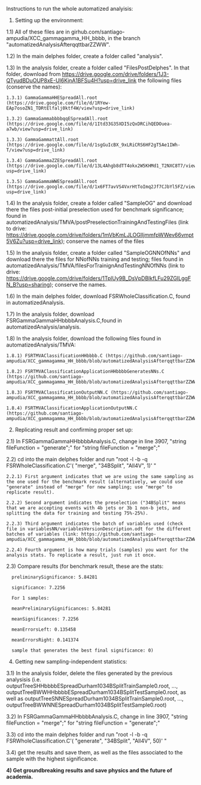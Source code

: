 
Instructions to run the whole automatized analyisis:
   1) Setting up the environment:

1.1) All of these files are in girhub.com/santiago-ampudia/XCC_gammagamma_HH_bbbb, in the branch "automatizedAnalysisAfterqqttbarZZWW".

  1.2) In the main delphes folder, create a folder called "analysis".
  
  1.3) In the analysis folder, create a folder called "FilesPostDelphes". In that folder, download from https://drive.google.com/drive/folders/1J3-QTyudBDuOUP8xE-UI6KjnA1BFSu4H?usp=drive_link the following files (conserve the names):
  
    1.3.1) GammaGammaHHESpreadAll.root (https://drive.google.com/file/d/1RYew-EAp7osoZN1_TDRtElfalj0ktf4W/view?usp=drive_link)
    
    1.3.2) GammaGammabbbbqqESpreadAll.root (https://drive.google.com/file/d/1Itd33G35XDI5zQxDRCihQEDOuea-a7wb/view?usp=drive_link)
    
    1.3.3) GammaGammattAll.root (https://drive.google.com/file/d/1sgGuIcBX_9xLRiCRS6HF2gT5Ae1IWh-T/view?usp=drive_link)
    
    1.3.4) GammaGammaZZESpreadAll.root (https://drive.google.com/file/d/13L4Ahgb8dTT4okx2W5KHMd1_T2NXC8T7/view?usp=drive_link)
    
    1.3.5) GammaGammaWWESpreadAll.root (https://drive.google.com/file/d/1x6FT7avVS4VxrHtToImq2Jf7CJbYl5FZ/view?usp=drive_link)
    
  1.4) In the analysis folder, create a folder called "SampleOG" and download there the files post-initial preselection used for benchmark significance; found in automatizedAnalysis/TMVA/postPreselectionTrainingAndTestingFiles (link to drive: https://drive.google.com/drive/folders/1mVbKmLJLOGIIjmmfpWWev66vmpt5V6Zu?usp=drive_link); conserve the names of the files
  
  1.5) In the analysis folder, create a folder called "SampleOGNNOfNNs" and download there the files for NNofNNs training and testing; files found in automatizedAnalysis/TMVA/filesForTrainignAndTestingNNOfNNs (link to drive: https://drive.google.com/drive/folders/1TplUy9B_DsVpDBlkfLFu29ZGILggFN_B?usp=sharing); conserve the names.
  
  1.6) In the main delphes folder, download FSRWholeClassification.C, found in automatizedAnalysis.
  
  1.7) In the analysis folder, download FSRGammaGammaHHbbbbAnalysis.C,found in automatizedAnalysis/analysis.
  
  1.8) In the analysis folder, download the following files found in automatizedAnalysis/TMVA:
  
    1.8.1) FSRTMVAClassificationHHbbbb.C (https://github.com/santiago-ampudia/XCC_gammagamma_HH_bbbb/blob/automatizedAnalysisAfterqqttbarZZWW/automatizedAnalysis/TMVA/FSRTMVAClassificationHHbbbb.C)
    
    1.8.2) FSRTMVAClassificationApplicationHHbbbbGeneratesNNs.C (https://github.com/santiago-ampudia/XCC_gammagamma_HH_bbbb/blob/automatizedAnalysisAfterqqttbarZZWW/automatizedAnalysis/TMVA/FSRTMVAClassificationApplicationHHbbbbGeneratesNNs.C)
    
    1.8.3) FSRTMVAClassificationOutputNN.C (https://github.com/santiago-ampudia/XCC_gammagamma_HH_bbbb/blob/automatizedAnalysisAfterqqttbarZZWW/automatizedAnalysis/TMVA/FSRTMVAClassificationOutputNN.C)
    
    1.8.4) FSRTMVAClassificationApplicationOutputNN.C (https://github.com/santiago-ampudia/XCC_gammagamma_HH_bbbb/blob/automatizedAnalysisAfterqqttbarZZWW/automatizedAnalysis/TMVA/FSRTMVAClassificationApplicationOutputNN.C)
    

2) Replicating result and confirming proper set up:
   
  2.1) In FSRGammaGammaHHbbbbAnalysis.C, change in line 3907, "string fileFunction = "generate";" for "string fileFunction = "merge";"
  
  2.2) cd into the main delphes folder and run "root -l -b -q FSRWholeClassification.C'( "merge", "34BSplit", "All4V", 1)' "
  
    2.2.1) First argument indicates that we are using the same sampling as the one used for the benchmark result (alternatively, we could use "generate" instead of "merge" for new sampling; use "merge" to replicate result).
    
    2.2.2) Second argument indicates the preselection ("34BSplit" means that we are accepting events with 4b jets or 3b 1 non-b jets, and splitting the data for training and testing 75%-25%).
    
    2.2.3) Third argument indicates the batch of variables used (check file in variablesNN/variablesVersionDescription.odt for the different batches of variables (link: https://github.com/santiago-ampudia/XCC_gammagamma_HH_bbbb/blob/automatizedAnalysisAfterqqttbarZZWW/variablesNN/variablesVersionDescription.odt))
    
    2.2.4) Fourth argument is how many trials (samples) you want for the analysis stats. To replicate a result, just run it once.
    
  2.3) Compare results (for benchmark result, these are the stats: 
  
      preliminarySignificance: 5.84281
      
      significance: 7.2256
      
      For 1 samples: 
      
      meanPreliminarySignificances: 5.84281
      
      meanSignificances: 7.2256
      
      meanErrorsLeft: 0.135458
      
      meanErrorsRight: 0.141374
      
      sample that generates the best final significance: 0)


4) Getting new sampling-independent statistics:

  3.1) In the analysis folder, delete the files generated by the previous analysisis (i.e. outputTreeSHHbbbbESpreadDurham1034BSplitTrainSample0.root, ..., outputTreeBWWHHbbbbESpreadDurham1034BSplitTestSample0.root, as well as outputTreeSNNESpreadDurham1034BSplitTrainSample0.root, ..., outputTreeBWWNNESpreadDurham1034BSplitTestSample0.root)
  
  3.2) In FSRGammaGammaHHbbbbAnalysis.C, change in line 3907, "string fileFunction = "merge";" for "string fileFunction = "generate";"
  
  3.3) cd into the main delphes folder and run "root -l -b -q FSRWholeClassification.C'( "generate", "34BSplit", "All4V", 50)'  "
  
  3.4) get the results and save them, as well as the files associated to the sample with the highest significance.


**4) Get groundbreaking results and save physics and the future of academia.**

